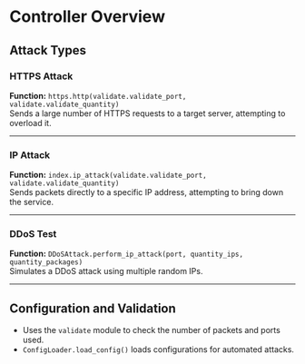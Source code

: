 # Controller Overview

## Attack Types

### HTTPS Attack
**Function:** `https.http(validate.validate_port, validate.validate_quantity)`  
Sends a large number of HTTPS requests to a target server, attempting to overload it.

---

### IP Attack
**Function:** `index.ip_attack(validate.validate_port, validate.validate_quantity)`  
Sends packets directly to a specific IP address, attempting to bring down the service.

---

### DDoS Test
**Function:** `DDoSAttack.perform_ip_attack(port, quantity_ips, quantity_packages)`  
Simulates a DDoS attack using multiple random IPs.

---

## Configuration and Validation

- Uses the `validate` module to check the number of packets and ports used.
- `ConfigLoader.load_config()` loads configurations for automated attacks.